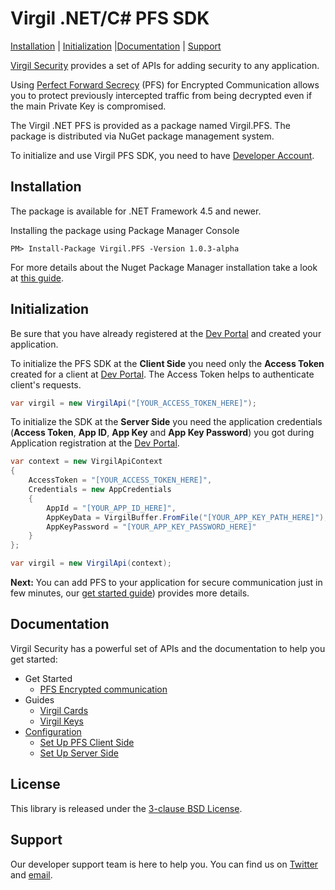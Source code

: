 # Virgil .NET/C# PFS SDK

[Installation](#installation) | [Initialization](#initialization)  |[Documentation](#documentation) | [Support](#support)

[Virgil Security](https://virgilsecurity.com) provides a set of APIs for adding security to any application.

Using [Perfect Forward Secrecy](https://developer.virgilsecurity.com/docs/references/perfect-forward-secrecy) (PFS) for Encrypted Communication allows you to protect previously intercepted traffic from being decrypted even if the main Private Key is compromised.

The Virgil .NET PFS is provided as a package named Virgil.PFS. The package is distributed via NuGet package management system.

To initialize and use Virgil PFS SDK, you need to have [Developer Account](https://developer.virgilsecurity.com/account/signin).

## Installation

The package is available for .NET Framework 4.5 and newer.

Installing the package using Package Manager Console

```
PM> Install-Package Virgil.PFS -Version 1.0.3-alpha
```

For more details about the Nuget Package Manager installation take a look at [this guide](https://docs.microsoft.com/en-us/nuget/quickstart/use-a-package).

## Initialization

Be sure that you have already registered at the [Dev Portal](https://developer.virgilsecurity.com/account/signin) and created your application.

To initialize the PFS SDK at the __Client Side__ you need only the __Access Token__ created for a client at [Dev Portal](https://developer.virgilsecurity.com/account/signin). The Access Token helps to authenticate client's requests.

```cs
var virgil = new VirgilApi("[YOUR_ACCESS_TOKEN_HERE]");
```


To initialize the SDK at the __Server Side__ you need the application credentials (__Access Token__, __App ID__, __App Key__ and __App Key Password__) you got during Application registration at the [Dev Portal](https://developer.virgilsecurity.com/account/signin).

```csharp
var context = new VirgilApiContext
{
    AccessToken = "[YOUR_ACCESS_TOKEN_HERE]",
    Credentials = new AppCredentials
    {
        AppId = "[YOUR_APP_ID_HERE]",
        AppKeyData = VirgilBuffer.FromFile("[YOUR_APP_KEY_PATH_HERE]"),
        AppKeyPassword = "[YOUR_APP_KEY_PASSWORD_HERE]"
    }
};

var virgil = new VirgilApi(context);
```


__Next:__ You can add PFS to your application for secure communication just in few minutes, our [get started guide](/documentation/get-started/pfs-encrypted-communication.md)) provides more details.


## Documentation

Virgil Security has a powerful set of APIs and the documentation to help you get started:

* Get Started
  * [PFS Encrypted communication](/documentation/get-started/pfs-encrypted-communication.md)
* Guides
  * [Virgil Cards](/documentation/guides/virgil-card)
  * [Virgil Keys](/documentation/guides/virgil-key)
* [Configuration](/documentation/guides/configuration)
  * [Set Up PFS Client Side](/documentation/guides/configuration/client-pfs.md)
  * [Set Up Server Side](/documentation/guides/configuration/server.md)


## License

This library is released under the [3-clause BSD License](LICENSE.md).

## Support

Our developer support team is here to help you. You can find us on [Twitter](https://twitter.com/virgilsecurity) and [email][support].

[support]: mailto:support@virgilsecurity.com
